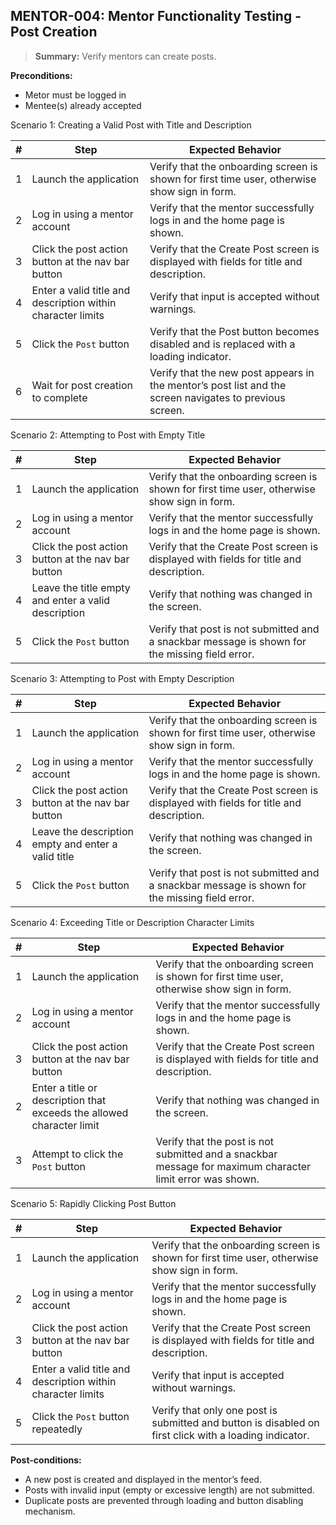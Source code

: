 ## **MENTOR-004:** Mentor Functionality Testing - Post Creation  

> **Summary:** Verify mentors can create posts.  <br>

**Preconditions:** 
- Metor must be logged in
- Mentee(s) already accepted

Scenario 1: Creating a Valid Post with Title and Description

 | \# | Step | Expected Behavior | 
 |----|------|-------------------| 
 | 1 | Launch the application | Verify that the onboarding screen is shown for first time user, otherwise show sign in form. |  
 | 2 | Log in using a mentor account | Verify that the mentor successfully logs in and the home page is shown. |  
 | 3 | Click the post action button at the nav bar button | Verify that the Create Post screen is displayed with fields for title and description. |  
 | 4 | Enter a valid title and description within character limits | Verify that input is accepted without warnings. |  
 | 5 | Click the `Post` button | Verify that the Post button becomes disabled and is replaced with a loading indicator. |  
 | 6 | Wait for post creation to complete | Verify that the new post appears in the mentor’s post list and the screen navigates to previous screen. |  

 Scenario 2: Attempting to Post with Empty Title
 
 | \# | Step | Expected Behavior |  
 |----|------|-------------------|  
 | 1 | Launch the application | Verify that the onboarding screen is shown for first time user, otherwise show sign in form. |  
 | 2 | Log in using a mentor account | Verify that the mentor successfully logs in and the home page is shown. |  
 | 3 | Click the post action button at the nav bar button | Verify that the Create Post screen is displayed with fields for title and description. |  
 | 4 | Leave the title empty and enter a valid description | Verify that nothing was changed in the screen. |  
 | 5 | Click the `Post` button | Verify that post is not submitted and a snackbar message is shown for the missing field error. |

  Scenario 3: Attempting to Post with Empty Description
  
 | \# | Step | Expected Behavior |  
 |----|------|-------------------|  
 | 1 | Launch the application | Verify that the onboarding screen is shown for first time user, otherwise show sign in form. |  
 | 2 | Log in using a mentor account | Verify that the mentor successfully logs in and the home page is shown. |  
 | 3 | Click the post action button at the nav bar button | Verify that the Create Post screen is displayed with fields for title and description. |  
 | 4 | Leave the description empty and enter a valid title | Verify that nothing was changed in the screen. |  
 | 5 | Click the `Post` button | Verify that post is not submitted and a snackbar message is shown for the missing field error. |

 Scenario 4: Exceeding Title or Description Character Limits
 
 | \# | Step | Expected Behavior |  
 |----|------|-------------------|  
 | 1 | Launch the application | Verify that the onboarding screen is shown for first time user, otherwise show sign in form. |  
 | 2 | Log in using a mentor account | Verify that the mentor successfully logs in and the home page is shown. |  
 | 3 | Click the post action button at the nav bar button | Verify that the Create Post screen is displayed with fields for title and description. |  
 | 2 | Enter a title or description that exceeds the allowed character limit | Verify that nothing was changed in the screen. |  
 | 3 | Attempt to click the `Post` button | Verify that the post is not submitted and a snackbar message for maximum character limit error was shown. |
 
Scenario 5: Rapidly Clicking Post Button

 | \# | Step | Expected Behavior | 
 |----|------|-------------------| 
 | 1 | Launch the application | Verify that the onboarding screen is shown for first time user, otherwise show sign in form. |  
 | 2 | Log in using a mentor account | Verify that the mentor successfully logs in and the home page is shown. |  
 | 3 | Click the post action button at the nav bar button | Verify that the Create Post screen is displayed with fields for title and description. |  
 | 4 | Enter a valid title and description within character limits | Verify that input is accepted without warnings. |  
 | 5 | Click the `Post` button repeatedly | Verify that only one post is submitted and button is disabled on first click with a loading indicator. |  


**Post-conditions:**  

- A new post is created and displayed in the mentor’s feed.  
- Posts with invalid input (empty or excessive length) are not submitted.  
- Duplicate posts are prevented through loading and button disabling mechanism.  
